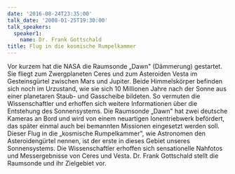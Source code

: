 ```yaml
---
date: '2016-08-24T23:35:00'
talk_date: '2008-01-25T19:30:00'
talk_speakers:
  speaker1:
    name: Dr. Frank Gottschald
title: Flug in die kosmische Rumpelkammer
---
```

Vor kurzem hat die NASA die Raumsonde „Dawn" (Dämmerung) gestartet. Sie fliegt zum Zwergplaneten Ceres und zum Asteroiden Vesta im Gesteinsgürtel zwischen Mars und Jupiter. Beide Himmelskörper befinden sich noch im Urzustand, wie sie sich 10 Millionen Jahre nach der Sonne aus einer planetaren Staub- und Gasscheibe bildeten. So vermuten die Wissenschaftler und erhoffen sich weitere Informationen über die Entstehung des Sonnensystems. Die Raumsonde „Dawn" hat zwei deutsche Kameras an Bord und wird von einem neuartigen Ionentriebwerk befördert, das später einmal auch bei bemannten Missionen eingesetzt werden soll. Dieser Flug in die „kosmische Rumpelkammer", wie Astronomen den Asteroidengürtel nennen, ist der erste in dieses Gebiet unseres Sonnensystems. Die Wissenschaftler erhoffen sich sensationelle Nahfotos und Messergebnisse von Ceres und Vesta. 
Dr. Frank Gottschald stellt die Raumsonde und ihr Zielgebiet vor.